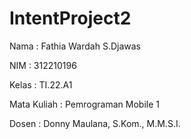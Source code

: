 # IntentProject2
Nama : Fathia Wardah S.Djawas

NIM : 312210196

Kelas : TI.22.A1

Mata Kuliah : Pemrograman Mobile 1

Dosen   : Donny Maulana, S.Kom., M.M.S.I.



